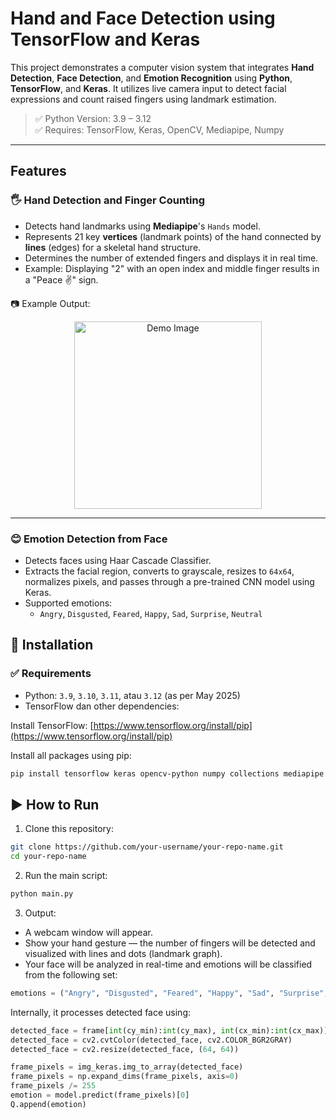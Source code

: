 # Hand and Face Detection using TensorFlow and Keras

This project demonstrates a computer vision system that integrates **Hand Detection**, **Face Detection**, and **Emotion Recognition** using **Python**, **TensorFlow**, and **Keras**. It utilizes live camera input to detect facial expressions and count raised fingers using landmark estimation.

> ✅ Python Version: 3.9 – 3.12  
> ✅ Requires: TensorFlow, Keras, OpenCV, Mediapipe, Numpy

---

## Features

### 🖐 Hand Detection and Finger Counting
- Detects hand landmarks using **Mediapipe**'s `Hands` model.
- Represents 21 key **vertices** (landmark points) of the hand connected by **lines** (edges) for a skeletal hand structure.
- Determines the number of extended fingers and displays it in real time.
- Example: Displaying "2" with an open index and middle finger results in a "Peace ✌️" sign.

📷 Example Output:  
<div align="center">
  <img src="https://i.postimg.cc/65DLGgFx/Whats-App-Image-2025-05-17-at-04-42-27.jpg" alt="Demo Image" style="width: 300px; height: auto;" />
</div>

---

### 😊 Emotion Detection from Face
- Detects faces using Haar Cascade Classifier.
- Extracts the facial region, converts to grayscale, resizes to `64x64`, normalizes pixels, and passes through a pre-trained CNN model using Keras.
- Supported emotions:
  - `Angry`, `Disgusted`, `Feared`, `Happy`, `Sad`, `Surprise`, `Neutral`

## 🧩 Installation

### ✅ Requirements

- Python: `3.9`, `3.10`, `3.11`, atau `3.12` (as per May 2025)
- TensorFlow dan other dependencies:

Install TensorFlow: [https://www.tensorflow.org/install/pip](https://www.tensorflow.org/install/pip)

Install all packages using pip:

```bash
pip install tensorflow keras opencv-python numpy collections mediapipe
```

## ▶️ How to Run
1. Clone this repository:
```bash
git clone https://github.com/your-username/your-repo-name.git
cd your-repo-name
```
2. Run the main script:
```bash
python main.py
```
3. Output:
- A webcam window will appear.
- Show your hand gesture — the number of fingers will be detected and visualized with lines and dots (landmark graph).
- Your face will be analyzed in real-time and emotions will be classified from the following set:
```python
emotions = ("Angry", "Disgusted", "Feared", "Happy", "Sad", "Surprise", "Neutral")
```
Internally, it processes detected face using:
```python
detected_face = frame[int(cy_min):int(cy_max), int(cx_min):int(cx_max)]
detected_face = cv2.cvtColor(detected_face, cv2.COLOR_BGR2GRAY)
detected_face = cv2.resize(detected_face, (64, 64))

frame_pixels = img_keras.img_to_array(detected_face)
frame_pixels = np.expand_dims(frame_pixels, axis=0)
frame_pixels /= 255
emotion = model.predict(frame_pixels)[0]
Q.append(emotion)
```

